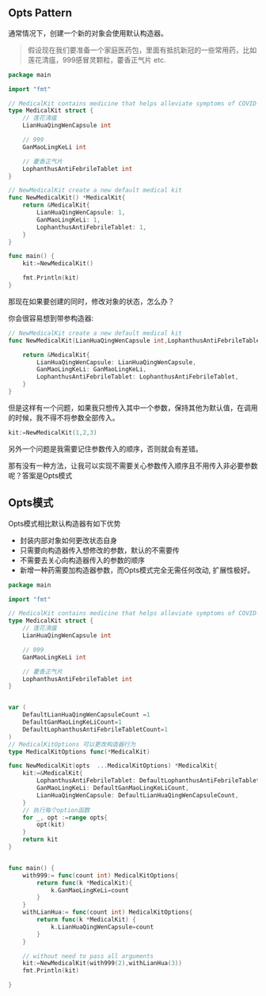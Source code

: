 ## Opts Pattern

通常情况下，创建一个新的对象会使用默认构造器。

> 假设现在我们要准备一个家庭医药包，里面有抵抗新冠的一些常用药，比如莲花清瘟，999感冒灵颗粒，藿香正气片 etc.

```go
package main

import "fmt"

// MedicalKit contains medicine that helps alleviate symptoms of COVID-19 virus
type MedicalKit struct {
	// 莲花清瘟
	LianHuaQingWenCapsule int

	// 999
	GanMaoLingKeLi int

	// 藿香正气片
	LophanthusAntiFebrileTablet int
}

// NewMedicalKit create a new default medical kit
func NewMedicalKit() *MedicalKit{
	return &MedicalKit{
		LianHuaQingWenCapsule: 1,
		GanMaoLingKeLi: 1,
		LophanthusAntiFebrileTablet: 1,
	}
}

func main() {
	kit:=NewMedicalKit()

	fmt.Println(kit)
}

```

那现在如果要创建的同时，修改对象的状态，怎么办？

你会很容易想到带参构造器:

```go
// NewMedicalKit create a new default medical kit
func NewMedicalKit(LianHuaQingWenCapsule int,LophanthusAntiFebrileTablet int,GanMaoLingKeLi int,) *MedicalKit{

	return &MedicalKit{
		LianHuaQingWenCapsule: LianHuaQingWenCapsule,
		GanMaoLingKeLi: GanMaoLingKeLi,
		LophanthusAntiFebrileTablet: LophanthusAntiFebrileTablet,
	}
}
```

但是这样有一个问题，如果我只想传入其中一个参数，保持其他为默认值，在调用的时候，我不得不将参数全部传入。

```go
kit:=NewMedicalKit(1,2,3)
```
另外一个问题是我需要记住参数传入的顺序，否则就会有差错。

那有没有一种方法，让我可以实现不需要关心参数传入顺序且不用传入非必要参数呢？答案是Opts模式

## Opts模式

Opts模式相比默认构造器有如下优势

- 封装内部对象如何更改状态自身
- 只需要向构造器传入想修改的参数，默认的不需要传
- 不需要去关心向构造器传入的参数的顺序
- 新增一种药需要加构造器参数，而Opts模式完全无需任何改动, 扩展性极好。


```go
package main

import "fmt"

// MedicalKit contains medicine that helps alleviate symptoms of COVID-19 virus
type MedicalKit struct {
	// 莲花清瘟
	LianHuaQingWenCapsule int

	// 999
	GanMaoLingKeLi int

	// 藿香正气片
	LophanthusAntiFebrileTablet int
}


var (
	DefaultLianHuaQingWenCapsuleCount =1
	DefaultGanMaoLingKeLiCount=1
	DefaultLophanthusAntiFebrileTabletCount=1
)
// MedicalKitOptions 可以更改构造器行为
type MedicalKitOptions func(*MedicalKit)

func NewMedicalKit(opts  ...MedicalKitOptions) *MedicalKit{
	kit:=&MedicalKit{
		LophanthusAntiFebrileTablet: DefaultLophanthusAntiFebrileTabletCount,
		GanMaoLingKeLi: DefaultGanMaoLingKeLiCount,
		LianHuaQingWenCapsule: DefaultLianHuaQingWenCapsuleCount,
	}
    // 执行每个option函数
	for _, opt :=range opts{
		opt(kit)
	}
	return kit
}


func main() {
	with999:= func(count int) MedicalKitOptions{
		return func(k *MedicalKit){
			k.GanMaoLingKeLi=count
		}
	}
	withLianHua:= func(count int) MedicalKitOptions{
		return func(k *MedicalKit) {
			k.LianHuaQingWenCapsule=count
		}
	}

	// without need to pass all arguments
	kit:=NewMedicalKit(with999(2),withLianHua(3))
	fmt.Println(kit)

}

```

